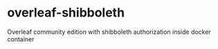 # overleaf-shibboleth
Overleaf community edition with shibboleth authorization inside docker container
